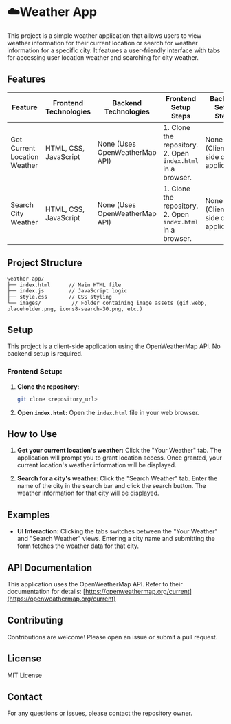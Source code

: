 # ☁️Weather App

This project is a simple weather application that allows users to view weather information for their current location or search for weather information for a specific city.  It features a user-friendly interface with tabs for accessing user location weather and searching for city weather.

## Features

| Feature             | Frontend Technologies | Backend Technologies | Frontend Setup Steps                               | Backend Setup Steps                                      |
|----------------------|-----------------------|-----------------------|----------------------------------------------------|----------------------------------------------------------|
| Get Current Location Weather | HTML, CSS, JavaScript | None (Uses OpenWeatherMap API) | 1. Clone the repository.<br>2. Open `index.html` in a browser. | None (Client-side only application)                      |
| Search City Weather   | HTML, CSS, JavaScript | None (Uses OpenWeatherMap API) | 1. Clone the repository.<br>2. Open `index.html` in a browser. | None (Client-side only application)                      |


## Project Structure

```
weather-app/
├── index.html      // Main HTML file
├── index.js        // JavaScript logic
├── style.css       // CSS styling
└── images/          // Folder containing image assets (gif.webp, placeholder.png, icons8-search-30.png, etc.)
```

## Setup

This project is a client-side application using the OpenWeatherMap API. No backend setup is required.


### Frontend Setup:

1. **Clone the repository:**
   ```bash
   git clone <repository_url>
   ```
2. **Open `index.html`:** Open the `index.html` file in your web browser.


## How to Use

1. **Get your current location's weather:** Click the "Your Weather" tab.  The application will prompt you to grant location access.  Once granted, your current location's weather information will be displayed.

2. **Search for a city's weather:** Click the "Search Weather" tab. Enter the name of the city in the search bar and click the search button. The weather information for that city will be displayed.

## Examples

* **UI Interaction:**  Clicking the tabs switches between the "Your Weather" and "Search Weather" views.  Entering a city name and submitting the form fetches the weather data for that city.

## API Documentation

This application uses the OpenWeatherMap API.  Refer to their documentation for details: [https://openweathermap.org/current](https://openweathermap.org/current)

## Contributing

Contributions are welcome! Please open an issue or submit a pull request.

## License

MIT License

## Contact

For any questions or issues, please contact the repository owner.
